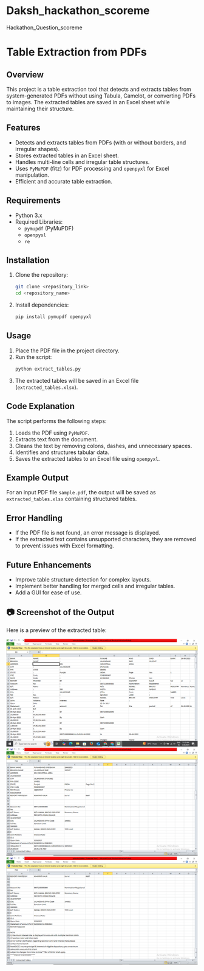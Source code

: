 # Daksh_hackathon_scoreme
Hackathon_Question_scoreme

# Table Extraction from PDFs

## Overview
This project is a table extraction tool that detects and extracts tables from system-generated PDFs without using Tabula, Camelot, or converting PDFs to images. The extracted tables are saved in an Excel sheet while maintaining their structure.

## Features
- Detects and extracts tables from PDFs (with or without borders, and irregular shapes).
- Stores extracted tables in an Excel sheet.
- Handles multi-line cells and irregular table structures.
- Uses `PyMuPDF` (fitz) for PDF processing and `openpyxl` for Excel manipulation.
- Efficient and accurate table extraction.

## Requirements
- Python 3.x
- Required Libraries:
  - `pymupdf` (PyMuPDF)
  - `openpyxl`
  - `re`

## Installation
1. Clone the repository:
   ```bash
   git clone <repository_link>
   cd <repository_name>
   ```
2. Install dependencies:
   ```bash
   pip install pymupdf openpyxl
   ```

## Usage
1. Place the PDF file in the project directory.
2. Run the script:
   ```bash
   python extract_tables.py
   ```
3. The extracted tables will be saved in an Excel file (`extracted_tables.xlsx`).

## Code Explanation
The script performs the following steps:
1. Loads the PDF using `PyMuPDF`.
2. Extracts text from the document.
3. Cleans the text by removing colons, dashes, and unnecessary spaces.
4. Identifies and structures tabular data.
5. Saves the extracted tables to an Excel file using `openpyxl`.

## Example Output
For an input PDF file `sample.pdf`, the output will be saved as `extracted_tables.xlsx` containing structured tables.

## Error Handling
- If the PDF file is not found, an error message is displayed.
- If the extracted text contains unsupported characters, they are removed to prevent issues with Excel formatting.

## Future Enhancements
- Improve table structure detection for complex layouts.
- Implement better handling for merged cells and irregular tables.
- Add a GUI for ease of use.

## 📷 Screenshot of the Output

Here is a preview of the extracted table:

<img src="output/output_1.png">
<img src="output/output_2.png">
<img src="output/output_3.png">




